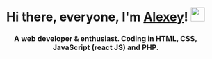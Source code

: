<h1 align="center">Hi there, everyone, I'm <a href="https://tsaplin.pro/" target="_blank">Alexey</a>!
<img src="https://github.com/blackcater/blackcater/raw/main/images/Hi.gif" height="32"/></h1>
<h3 align="center">A web developer & enthusiast. Coding in HTML, CSS, JavaScript (react JS) and PHP.</h3>
